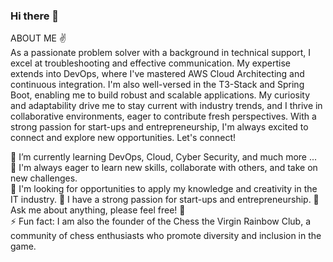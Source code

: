 ### Hi there 👋
  
<!--
**nguyenhoangminh1106/nguyenhoangminh1106** is a ✨ _special_ ✨ repository because its `README.md` (this file) appears on your GitHub profile.

Here are some ideas to get you started:

- 🔭 I’m currently working on ...
- 🌱 I’m currently learning ...
- 👯 I’m looking to collaborate on ...
- 🤔 I’m looking for help with ...
- 💬 Ask me about ...
- 📫 How to reach me: ...
- 😄 Pronouns: ...
- ⚡ Fun fact: ...
-->
  
ABOUT ME ✌️  
As a passionate problem solver with a background in technical support, I excel at troubleshooting and effective communication. My expertise extends into DevOps, where I've mastered AWS Cloud Architecting and continuous integration. I'm also well-versed in the T3-Stack and Spring Boot, enabling me to build robust and scalable applications. My curiosity and adaptability drive me to stay current with industry trends, and I thrive in collaborative environments, eager to contribute fresh perspectives. With a strong passion for start-ups and entrepreneurship, I'm always excited to connect and explore new opportunities. Let's connect!  
  
🌱 I’m currently learning DevOps, Cloud, Cyber Security, and much more ...  
👯 I'm always eager to learn new skills, collaborate with others, and take on new challenges.  
🤔 I'm looking for opportunities to apply my knowledge and creativity in the IT industry. 
🔭 I have a strong passion for start-ups and entrepreneurship.
💬 Ask me about anything, please feel free! 💪  
⚡ Fun fact: I am also the founder of the Chess the Virgin Rainbow Club, a community of chess enthusiasts who promote diversity and inclusion in the game.  
